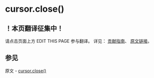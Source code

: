 # cursor.close()

## ！本页翻译征集中！

请点击页面上方 EDIT THIS PAGE 参与翻译。
详见：
[贡献指南]( https://github.com/JinMuInfo/MongoDB-Manual-zh/blob/master/CONTRIBUTING.md )、
[原文链接](  https://docs.mongodb.com/manual/reference/method/cursor.close/  )。

## 参见

原文 - [cursor.close()]( https://docs.mongodb.com/manual/reference/method/cursor.close/ )

